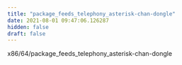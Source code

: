 ```yaml
---
title: "package_feeds_telephony_asterisk-chan-dongle"
date: 2021-08-01 09:47:06.126287
hidden: false
draft: false
---
```


x86/64/package_feeds_telephony_asterisk-chan-dongle


